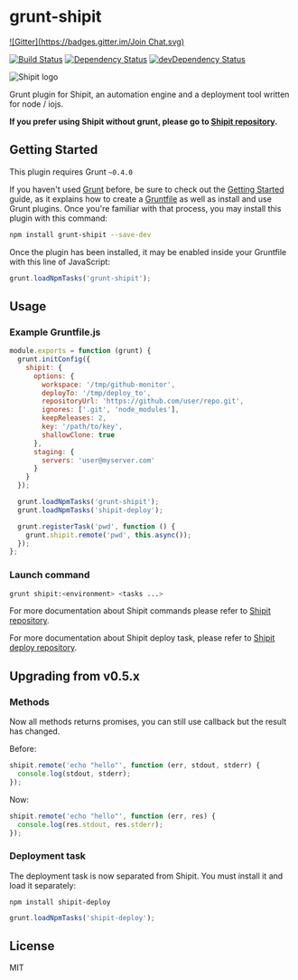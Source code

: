 # grunt-shipit 

[![Gitter](https://badges.gitter.im/Join Chat.svg)](https://gitter.im/shipitjs?utm_source=badge&utm_medium=badge&utm_campaign=pr-badge&utm_content=badge)

[![Build Status](https://travis-ci.org/shipitjs/grunt-shipit.svg?branch=master)](https://travis-ci.org/shipitjs/grunt-shipit)
[![Dependency Status](https://david-dm.org/shipitjs/grunt-shipit.svg?theme=shields.io)](https://david-dm.org/shipitjs/grunt-shipit)
[![devDependency Status](https://david-dm.org/shipitjs/grunt-shipit/dev-status.svg?theme=shields.io)](https://david-dm.org/shipitjs/grunt-shipit#info=devDependencies)

![Shipit logo](https://cloud.githubusercontent.com/assets/266302/3756454/81df9f46-182e-11e4-9da6-b2c7a6b84136.png)

Grunt plugin for Shipit, an automation engine and a deployment tool written for node / iojs.

**If you prefer using Shipit without grunt, please go to [Shipit repository](https://github.com/shipitjs/shipit).**

## Getting Started
This plugin requires Grunt `~0.4.0`

If you haven't used [Grunt](http://gruntjs.com/) before, be sure to check out the [Getting Started](http://gruntjs.com/getting-started) guide, as it explains how to create a [Gruntfile](http://gruntjs.com/sample-gruntfile) as well as install and use Grunt plugins. Once you're familiar with that process, you may install this plugin with this command:

```sh
npm install grunt-shipit --save-dev
```

Once the plugin has been installed, it may be enabled inside your Gruntfile with this line of JavaScript:

```js
grunt.loadNpmTasks('grunt-shipit');
```

## Usage

### Example Gruntfile.js

```js
module.exports = function (grunt) {
  grunt.initConfig({
    shipit: {
      options: {
        workspace: '/tmp/github-monitor',
        deployTo: '/tmp/deploy_to',
        repositoryUrl: 'https://github.com/user/repo.git',
        ignores: ['.git', 'node_modules'],
        keepReleases: 2,
        key: '/path/to/key',
        shallowClone: true
      },
      staging: {
        servers: 'user@myserver.com'
      }
    }
  });

  grunt.loadNpmTasks('grunt-shipit');
  grunt.loadNpmTasks('shipit-deploy');

  grunt.registerTask('pwd', function () {
    grunt.shipit.remote('pwd', this.async());
  });
};

```

### Launch command

```bash
grunt shipit:<environment> <tasks ...>
```

For more documentation about Shipit commands please refer to [Shipit repository](https://github.com/shipitjs/shipit).

For more documentation about Shipit deploy task, please refer to [Shipit deploy repository](https://github.com/shipitjs/shipit-deploy).

## Upgrading from v0.5.x

### Methods

Now all methods returns promises, you can still use callback but the result has changed.

Before:

```js
shipit.remote('echo "hello"', function (err, stdout, stderr) {
  console.log(stdout, stderr);
});
```

Now:

```js
shipit.remote('echo "hello"', function (err, res) {
  console.log(res.stdout, res.stderr);
});
```

### Deployment task

The deployment task is now separated from Shipit. You must install it and load it separately:

```
npm install shipit-deploy
```

```js
grunt.loadNpmTasks('shipit-deploy');
```

## License

MIT
